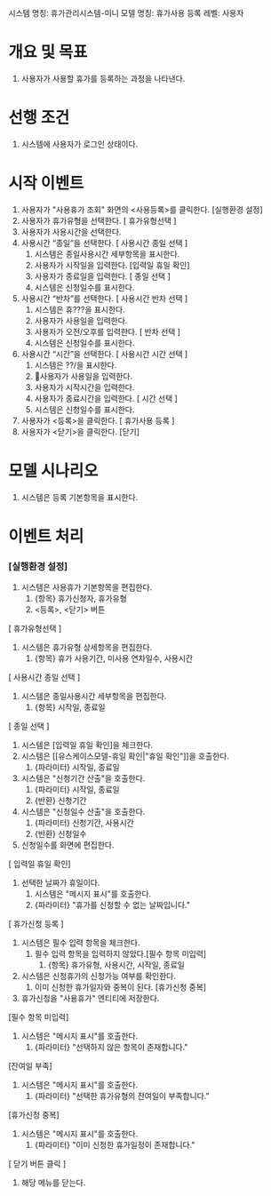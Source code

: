 시스템 명칭: 휴가관리시스템-미니
모델 명칭:  휴가사용 등록
레벨: 사용자

# 개요 및 목표
1. 사용자가 사용할 휴가를 등록하는 과정을 나타낸다.

# 선행 조건
1. 시스템에 사용자가 로그인 상태이다.

# 시작 이벤트
1. 사용자가 "사용휴가 조회" 화면의 <사용등록>를 클릭한다. [실행환경 설정]
2. 사용자가 휴가유형을 선택한다.  [ 휴가유형선택 ]
3. 사용자가 사용시간을 선택한다.
4. 사용시간 “종일”을 선택한다. [ 사용시간 종일 선택 ]
	1. 시스템은 종일사용시간 세부항목을 표시한다.
	2. 사용자가 시작일을 입력한다. [입력일 휴일 확인]
	3. 사용자가 종료일을 입력한다. [ 종일 선택 ]
	4. 시스템은 신청일수를 표시한다.
5. 사용시간 “반차”를 선택한다. [ 사용시간 반차 선택 ]
    1. 시스템은 휴???을 표시한다.
    2. 사용자가 사용일을 입력한다.
    3. 사용자가 오전/오후를 입력한다. [ 반차 선택 ]
    4. 시스템은 신청일수를 표시한다.
6. 사용시간 “시간”을 선택한다. [ 사용시간 시간 선택 ]
    1. 시스템은 ??/을 표시한다.
    2. 사용자가 사용일을 입력한다.
    3. 사용자가 시작시간을 입력한다.
    4. 사용자가 종료시간을 입력한다. [ 시간 선택 ]
    5. 시스템은 신청일수를 표시한다.
7. 사용자가 <등록>을 클릭한다. [ 휴가사용 등록 ]
8. 사용자가 <닫기>을 클릭한다. [닫기]

# 모델 시나리오
1. 시스템은 등록 기본항목을 표시한다.

# 이벤트 처리

### [실행환경 설정]
1. 시스템은 사용휴가 기본항목을 편집한다.
	1. {항목} 휴가신청자, 휴가유형
	2. <등록>, <닫기> 버튼

[ 휴가유형선택 ]
1. 시스템은 휴가유형 상세항목을 편집한다.
	1. {항목} 휴가 사용기간, 미사용 연차일수, 사용시간

[ 사용시간 종일 선택 ]
1. 시스템은 종일사용시간 세부항목을 편집한다.
	1. {항목} 시작일, 종료일

[ 종일 선택 ]
1. 시스템은 [입력일 휴일 확인]을 체크한다.
2. 시스템은 [[유스케이스모델-휴일 확인|"휴일 확인"]]을 호출한다.
	1. {파라미터} 시작일, 종료일
3. 시스템은 "신청기간 산출"을 호출한다.
	1. {파라미터} 시작일, 종료일
	2. {반환} 신청기간
4. 시스템은 "신청일수 산출"을 호출한다.
	1. {파라미터} 신청기간, 사용시간 
	2. {반환} 신청일수
5. 신청일수를 화면에 편집한다.

[ 입력일 휴일 확인]  
1. 선택한 날짜가 휴일이다.
	1. 시스템은 "메시지 표시"를 호출한다.
	2. {파라미터} "휴가를 신청할 수 없는 날짜입니다."

[ 휴가신청 등록 ]
1. 시스템은 필수 입력 항목을 체크한다.
	1. 필수 입력 항목을 입력하지 않았다.[필수 항목 미입력]
		1. {항목} 휴가유형, 사용시간, 시작일, 종료일
2. 시스템은 신청휴가의 신청가능 여부를 확인한다.
	1. 이미 신청한 휴가일자와 중복이 된다. [휴가신청 중복]
3. 휴가신청을 "사용휴가" 엔티티에 저장한다.

[필수 항목 미입력]
1. 시스템은 "메시지 표시"를 호출한다.
	1. {파라미터} "선택하지 않은 항목이 존재합니다."

[잔여일 부족]
1. 시스템은 "메시지 표시"를 호출한다.
	1. {파라미터} "선택한 휴가유형의 잔여일이 부족합니다."

[휴가신청 중복]
1. 시스템은 "메시지 표시"를 호출한다.
	1. {파라미터} "이미 신청한 휴가일정이 존재합니다."

[ 닫기 버튼 클릭 ]
1. 해당 메뉴를 닫는다.